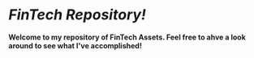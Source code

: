 # *FinTech Repository!*

**Welcome to my repository of FinTech Assets. Feel free to ahve a look around to see what I've accomplished!**
